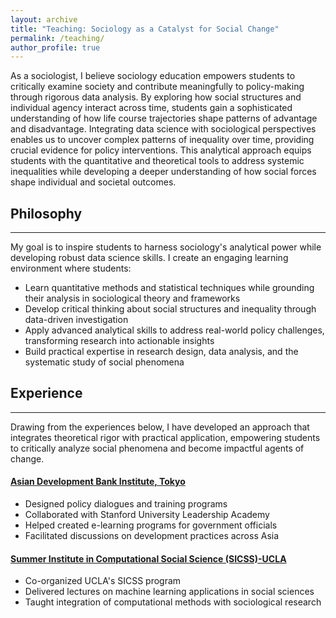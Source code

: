 ```yaml
---
layout: archive
title: "Teaching: Sociology as a Catalyst for Social Change"
permalink: /teaching/
author_profile: true
---
```


As a sociologist, I believe sociology education empowers students to critically examine society and contribute meaningfully to policy-making through rigorous data analysis. By exploring how social structures and individual agency interact across time, students gain a sophisticated understanding of how life course trajectories shape patterns of advantage and disadvantage. Integrating data science with sociological perspectives enables us to uncover complex patterns of inequality over time, providing crucial evidence for policy interventions. This analytical approach equips students with the quantitative and theoretical tools to address systemic inequalities while developing a deeper understanding of how social forces shape individual and societal outcomes.

## Philosophy
------
My goal is to inspire students to harness sociology's analytical power while developing robust data science skills. I create an engaging learning environment where students:

* Learn quantitative methods and statistical techniques while grounding their analysis in sociological theory and frameworks
* Develop critical thinking about social structures and inequality through data-driven investigation
* Apply advanced analytical skills to address real-world policy challenges, transforming research into actionable insights
* Build practical expertise in research design, data analysis, and the systematic study of social phenomena

## Experience
------
Drawing from the experiences below, I have developed an approach that integrates theoretical rigor with practical application, empowering students to critically analyze social phenomena and become impactful agents of change.

#### [Asian Development Bank Institute, Tokyo](https://www.adb.org/adbi/main)
* Designed policy dialogues and training programs 
* Collaborated with Stanford University Leadership Academy
* Helped created e-learning programs for government officials
* Facilitated discussions on development practices across Asia

#### [Summer Institute in Computational Social Science (SICSS)-UCLA](https://sicss.io/2023/ucla/)
* Co-organized UCLA's SICSS program
* Delivered lectures on machine learning applications in social sciences
* Taught integration of computational methods with sociological research
